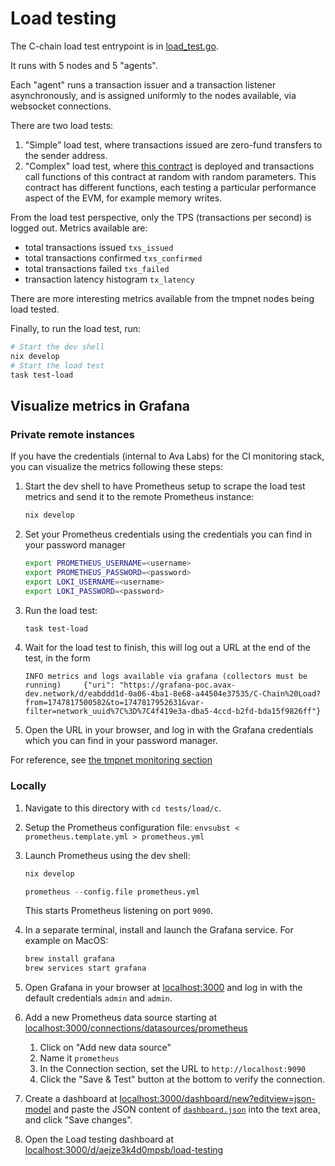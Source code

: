 # Load testing

The C-chain load test entrypoint is in [load_test.go](load_test.go).

It runs with 5 nodes and 5 "agents".

Each "agent" runs a transaction issuer and a transaction listener asynchronously,
and is assigned uniformly to the nodes available, via websocket connections.

There are two load tests:

1. "Simple" load test, where transactions issued are zero-fund transfers to the sender address.
2. "Complex" load test, where [this contract](contracts/EVMLoadSimulator.sol) is deployed and transactions call functions of this contract at random with random parameters. This contract has different functions, each testing a particular performance aspect of the EVM, for example memory writes.

From the load test perspective, only the TPS (transactions per second) is logged out. Metrics available are:

- total transactions issued `txs_issued`
- total transactions confirmed `txs_confirmed`
- total transactions failed `txs_failed`
- transaction latency histogram `tx_latency`

There are more interesting metrics available from the tmpnet nodes being load tested.

Finally, to run the load test, run:

```bash
# Start the dev shell
nix develop
# Start the load test
task test-load
```

## Visualize metrics in Grafana

### Private remote instances

If you have the credentials (internal to Ava Labs) for the CI monitoring stack, you can visualize the metrics following these steps:

1. Start the dev shell to have Prometheus setup to scrape the load test metrics and send it to the remote Prometheus instance:

    ```bash
    nix develop
    ```

1. Set your Prometheus credentials using the credentials you can find in your password manager

    ```bash
    export PROMETHEUS_USERNAME=<username>
    export PROMETHEUS_PASSWORD=<password>
    export LOKI_USERNAME=<username>
    export LOKI_PASSWORD=<password>
    ```

1. Run the load test:

    ```bash
    task test-load
    ```

1. Wait for the load test to finish, this will log out a URL at the end of the test, in the form

    ```log
    INFO metrics and logs available via grafana (collectors must be running)     {"uri": "https://grafana-poc.avax-dev.network/d/eabddd1d-0a06-4ba1-8e68-a44504e37535/C-Chain%20Load?from=1747817500582&to=1747817952631&var-filter=network_uuid%7C%3D%7C4f419e3a-dba5-4ccd-b2fd-bda15f9826ff"}
    ```

1. Open the URL in your browser, and log in with the Grafana credentials which you can find in your password manager.

For reference, see [the tmpnet monitoring section](../../fixture/tmpnet/README.md#monitoring)

### Locally

1. Navigate to this directory with `cd tests/load/c`.
1. Setup the Prometheus configuration file: `envsubst < prometheus.template.yml > prometheus.yml`
1. Launch Prometheus using the dev shell:

    ```bash
    nix develop
    ```

    ```nix
    prometheus --config.file prometheus.yml
    ```

    This starts Prometheus listening on port `9090`.
1. In a separate terminal, install and launch the Grafana service. For example on MacOS:

    ```bash
    brew install grafana
    brew services start grafana
    ```

1. Open Grafana in your browser at [localhost:3000](http://localhost:3000) and log in with the default credentials `admin` and `admin`.
1. Add a new Prometheus data source starting at [localhost:3000/connections/datasources/prometheus](http://localhost:3000/connections/datasources/prometheus)
    1. Click on "Add new data source"
    1. Name it `prometheus`
    1. In the Connection section, set the URL to `http://localhost:9090`
    1. Click the "Save & Test" button at the bottom to verify the connection.
1. Create a dashboard at [localhost:3000/dashboard/new?editview=json-model](http://localhost:3000/dashboard/new?editview=json-model) and paste the JSON content of [`dashboard.json`](https://github.com/ava-labs/avalanche-monitoring/blob/main/grafana/dashboards/c_chain_load.json) into the text area, and click "Save changes".
1. Open the Load testing dashboard at [localhost:3000/d/aejze3k4d0mpsb/load-testing](http://localhost:3000/d/aejze3k4d0mpsb/load-testing)

